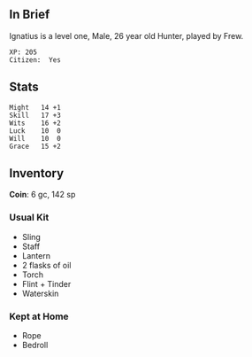 
## In Brief

Ignatius is a level one, Male, 26 year old Hunter, played by Frew.

    XP: 205
    Citizen:  Yes

## Stats

    Might   14 +1
    Skill   17 +3
    Wits    16 +2
    Luck    10  0
    Will    10  0
    Grace   15 +2


## Inventory

**Coin**: 6 gc, 142 sp

### Usual Kit

* Sling
* Staff
* Lantern
* 2 flasks of oil
* Torch
* Flint + Tinder
* Waterskin

### Kept at Home

* Rope
* Bedroll


